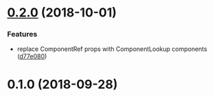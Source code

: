 <a name="0.2.0"></a>
# [0.2.0](https://github.com/hydrateio/react-from-json/compare/v0.1.0...v0.2.0) (2018-10-01)


### Features

* replace ComponentRef props with ComponentLookup components ([d77e080](https://github.com/hydrateio/react-from-json/commit/d77e080))



<a name="0.1.0"></a>
# 0.1.0 (2018-09-28)



